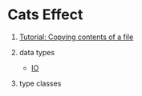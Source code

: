 # Cats Effect

1. [Tutorial: Copying contents of a file](TutorialCopyingContentsOfAFile.scala)

1. data types

    - [IO](dataTypes/IODataType.scala)

1. type classes

